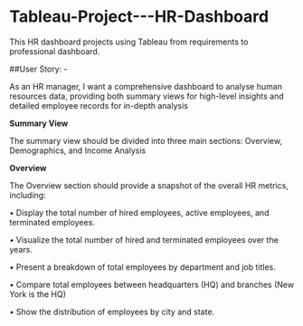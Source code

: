 # Tableau-Project---HR-Dashboard
This HR dashboard projects using Tableau from requirements to professional dashboard.

##User Story: -

As an HR manager, I want a comprehensive dashboard to analyse human resources data, providing both summary views for high-level insights and detailed employee records for in-depth analysis

**Summary View**

The summary view should be divided into three main sections: Overview, Demographics, and Income Analysis

**Overview**

The Overview section should provide a snapshot of the overall HR metrics, including:

•	Display the total number of hired employees, active employees, and terminated employees.

•	Visualize the total number of hired and terminated employees over the years.

•	Present a breakdown of total employees by department and job titles.

•	Compare total employees between headquarters (HQ) and branches (New York is the HQ)

•	Show the distribution of employees by city and state.



